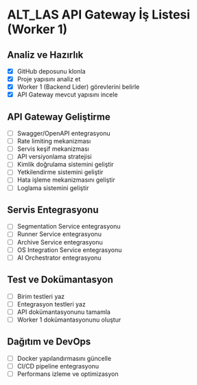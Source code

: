 # ALT_LAS API Gateway İş Listesi (Worker 1)

## Analiz ve Hazırlık
- [x] GitHub deposunu klonla
- [x] Proje yapısını analiz et
- [x] Worker 1 (Backend Lider) görevlerini belirle
- [x] API Gateway mevcut yapısını incele

## API Gateway Geliştirme
- [ ] Swagger/OpenAPI entegrasyonu
- [ ] Rate limiting mekanizması
- [ ] Servis keşif mekanizması
- [ ] API versiyonlama stratejisi
- [ ] Kimlik doğrulama sistemini geliştir
- [ ] Yetkilendirme sistemini geliştir
- [ ] Hata işleme mekanizmasını geliştir
- [ ] Loglama sistemini geliştir

## Servis Entegrasyonu
- [ ] Segmentation Service entegrasyonu
- [ ] Runner Service entegrasyonu
- [ ] Archive Service entegrasyonu
- [ ] OS Integration Service entegrasyonu
- [ ] AI Orchestrator entegrasyonu

## Test ve Dokümantasyon
- [ ] Birim testleri yaz
- [ ] Entegrasyon testleri yaz
- [ ] API dokümantasyonunu tamamla
- [ ] Worker 1 dokümantasyonunu oluştur

## Dağıtım ve DevOps
- [ ] Docker yapılandırmasını güncelle
- [ ] CI/CD pipeline entegrasyonu
- [ ] Performans izleme ve optimizasyon
